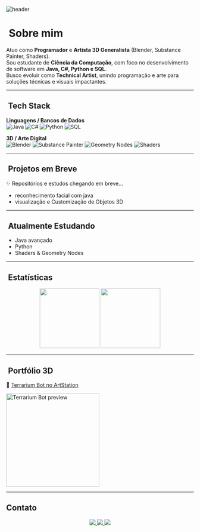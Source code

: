 ![header](https://capsule-render.vercel.app/api?type=waving&color=0:0A66C2,100:F5792A&height=200&section=header&text=Cesar%20Augusto%20Floriani&fontSize=40&fontColor=ffffff&fontAlignY=35)

# ​ Sobre mim
Atuo como **Programador** e **Artista 3D Generalista** (Blender, Substance Painter, Shaders).  
Sou estudante de **Ciência da Computação**, com foco no desenvolvimento de software em **Java, C#, Python e SQL**.  
Busco evoluir como **Technical Artist**, unindo programação e arte para soluções técnicas e visuais impactantes.

---

## ​ Tech Stack

**Linguagens / Bancos de Dados**  
![Java](https://img.shields.io/badge/Java-ED8B00?style=for-the-badge&logo=openjdk&logoColor=white)  ![C#](https://img.shields.io/badge/C%23-239120?style=for-the-badge&logo=c-sharp&logoColor=white)  ![Python](https://img.shields.io/badge/Python-3776AB?style=for-the-badge&logo=python&logoColor=white)  ![SQL](https://img.shields.io/badge/SQL-003B57?style=for-the-badge&logo=database&logoColor=white)

**3D / Arte Digital**  
![Blender](https://img.shields.io/badge/Blender-F5792A?style=for-the-badge&logo=blender&logoColor=white)  ![Substance Painter](https://img.shields.io/badge/Substance%20Painter-FF6C37?style=for-the-badge&logo=adobe&logoColor=white)  ![Geometry Nodes](https://img.shields.io/badge/Geometry%20Nodes-0096FF?style=for-the-badge&logo=blender&logoColor=white)  ![Shaders](https://img.shields.io/badge/Shaders-1E90FF?style=for-the-badge&logo=opengl&logoColor=white)

---

## ​ Projetos em Breve
✨ Repositórios e estudos chegando em breve...
- reconhecimento facial com java
- visualização e Customização de Objetos 3D

---

## ​ Atualmente Estudando
- Java avançado  
- Python
- Shaders & Geometry Nodes

---

## ​ Estatísticas

<p align="center">
  <img src="https://github-readme-stats.vercel.app/api?username=cafcaesar&show_icons=true&theme=tokyonight" height="160"/>
  <img src="https://streak-stats.demolab.com?user=cafcaesar&theme=tokyonight&hide_border=true" height="160"/>
</p>  

---

## ​ Portfólio 3D

🔗 [Terrarium Bot no ArtStation](https://www.artstation.com/artwork/eRmKAJ)

<!-- Aqui vai a imagem de preview do ArtStation (thumbnail) -->
<a href="https://www.artstation.com/artwork/eRmKAJ">
  <img src="LINK-DA-IMAGEM-AQUI" alt="Terrarium Bot preview" width="250"/>
</a>

---

##  Contato
<p align="center">
  <a href="https://www.linkedin.com/in/cesar-augusto-floriani">
    <img src="https://img.shields.io/badge/LinkedIn-0077B5?style=for-the-badge&logo=linkedin&logoColor=white"/>
  </a>
  <a href="https://www.artstation.com/caesar_unkown">
    <img src="https://img.shields.io/badge/ArtStation-13AFF0?style=for-the-badge&logo=artstation&logoColor=white"/>
  </a>
  <a href="mailto:cafcaesar@gmail.com">
    <img src="https://img.shields.io/badge/Email-D14836?style=for-the-badge&logo=gmail&logoColor=white"/>
  </a>
</p>
